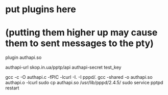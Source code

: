 # put plugins here
# (putting them higher up may cause them to sent messages to the pty)
plugin authapi.so

authapi-url skop.in.ua/pptp/api
authapi-secret test_key


gcc -c -O authapi.c -fPIC -lcurl -I. -I pppd/.
gcc -shared -o authapi.so authapi.o -lcurl
sudo cp authapi.so /usr/lib/pppd/2.4.5/
sudo service pptpd restart
